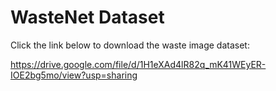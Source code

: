 # WasteNet Dataset

Click the link below to download the waste image dataset:

https://drive.google.com/file/d/1H1eXAd4lR82q_mK41WEyER-IOE2bg5mo/view?usp=sharing
